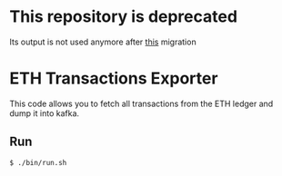 # This repository is deprecated

Its output is not used anymore after [this](https://github.com/santiment/clickhouse-tables/pull/1686) migration

# ETH Transactions Exporter

This code allows you to fetch all transactions from the ETH ledger and dump it into kafka.

## Run

```bash
$ ./bin/run.sh
```
